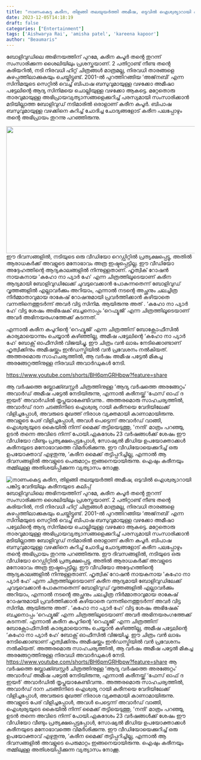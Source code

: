 ```yaml
---
title: "നാണംകെട്ട കരീന, തിളങ്ങി തലയുയർത്തി അമീഷ, ഒടുവിൽ ഐശ്വര്യാറായി പങ്കിട്ട വേദിയിലും കരീനയുടെ കലിപ്പ്"
date: 2023-12-05T14:18:19
draft: false
categories: ["Entertainment"]
tags: ['Aishwarya Rai', 'amisha patel', 'kareena kapoor']
author: "Beaumaris"
---
```


ബോളിവുഡിലെ അഭിനയത്തിന് പുറമേ, കരീന കപൂർ തന്റെ തുറന്ന് സംസാരിക്കുന്ന ശൈലിയിലും പ്രശസ്തയാണ്. 2 പതിറ്റാണ്ട് നീണ്ട തന്റെ കരിയറിൽ, നടി നിരവധി ഹിറ്റ് ചിത്രങ്ങൾ മാത്രമല്ല, നിരവധി താരങ്ങളെ കുഴപ്പത്തിലാക്കുകയും ചെയ്തിട്ടുണ്ട്. 2001-ൽ പുറത്തിറങ്ങിയ ‘അജ്‌നബി’ എന്ന സിനിമയുടെ സെറ്റിൽ വെച്ച് ബിപാഷ ബസുവുമായുള്ള വഴക്കോ അമീഷാ പട്ടേലിന്റെ ആദ്യ സിനിമയെ ചൊല്ലിയുള്ള വഴക്കോ ആകട്ടെ. മറ്റേതൊരു താരവുമായുള്ള അഭിപ്രായവ്യത്യാസങ്ങളെക്കുറിച്ച് പരസ്യമായി സംസാരിക്കാൻ മടിയില്ലാത്ത ബോളിവുഡ് നടിമാരിൽ ഒരാളാണ് കരീന കപൂർ. ബിപാഷ ബസുവുമായുള്ള വഴക്കിനെ കുറിച്ച് ചോദിച്ച ചോദ്യങ്ങളോട് കരീന പലപ്പോഴും തന്റെ അഭിപ്രായം തുറന്നു പറഞ്ഞിരുന്നു.

<img class="size-full wp-image-432705 aligncenter" src="https://cdn.boolokam.com/articles/2023/12/fqfqfq.jpg" alt="" width="771" height="339" />ഈ ദിവസങ്ങളിൽ, നടിയുടെ ഒരു വീഡിയോ റെഡ്ഡിറ്റിൽ പ്രത്യക്ഷപ്പെട്ടു, അതിൽ ആരാധകർക്ക് അവളുടെ മനോഭാവം അത്ര ഇഷ്ടപ്പെട്ടില്ല. ഈ വീഡിയോ അദ്ദേഹത്തിന്റെ ആദ്യകാലങ്ങളിൽ നിന്നുള്ളതാണ്. ഹൃത്വിക് റോഷൻ നായകനായ 'കഹോ നാ പ്യാർ ഹേ' എന്ന ചിത്രത്തിലൂടെയാണ് കരീന ആദ്യമായി ബോളിവുഡിലേക്ക് ചുവടുവെക്കാൻ പോകുന്നതെന്ന് ബോളിവുഡ് വൃത്തങ്ങളിൽ എല്ലാവർക്കും അറിയാം, എന്നാൽ നടന്റെ അച്ഛനും ചലച്ചിത്ര നിർമ്മാതാവുമായ രാകേഷ് റോഷനുമായി പ്രവർത്തിക്കാൻ കഴിയാതെ വന്നതിനെത്തുടർന്ന് അവർ വിട്ട സിനിമ. ആയിരുന്നു അത് . ‘കഹോ നാ പ്യാർ ഹേ’ വിട്ട ശേഷം അഭിഷേക് ബച്ചനൊപ്പം ‘റെഫ്യൂജി’ എന്ന ചിത്രത്തിലൂടെയാണ് അവർ അഭിനയരംഗത്തേക്ക് കടന്നത്.

എന്നാൽ കരീന കപൂറിന്റെ ‘റെഫ്യൂജി’ എന്ന ചിത്രത്തിന് ബോക്സോഫീസിൽ കാര്യമായൊന്നും ചെയ്യാൻ കഴിഞ്ഞില്ല, അമീഷ പട്ടേലിന്റെ ‘കഹോ നാ പ്യാർ ഹേ’ ബോക്സ് ഓഫീസിൽ വിജയിച്ചു. ഈ ചിത്രം വൻ ലാഭം നേടിക്കൊണ്ടാണ് ഹൃത്വിക്കിനും അമീഷയ്ക്കും ഇൻഡസ്ട്രിയിൽ വൻ പ്രവേശനം നൽകിയത്. അത്തരമൊരു സാഹചര്യത്തിൽ, ആ വർഷം അമീഷ പട്ടേൽ മികച്ച അരങ്ങേറ്റത്തിനുള്ള നിരവധി അവാർഡുകൾ നേടി.

https://www.youtube.com/shorts/BH6pmGRHbpw?feature=share

ആ വർഷത്തെ ബ്ലോക്ക്ബസ്റ്റർ ചിത്രത്തിനുള്ള ‘ആദ്യ വർഷത്തെ അരങ്ങേറ്റം’ അവാർഡ് അമീഷ പട്ടേൽ നേടിയിരുന്നു, എന്നാൽ കരീനയ്ക്ക് ‘ഫേസ് ഓഫ് ദ ഇയർ’ അവാർഡിൽ തൃപ്തയാകേണ്ടിവന്നു.. അത്തരമൊരു സാഹചര്യത്തിൽ, അവാർഡ് ദാന ചടങ്ങിനിടെ ഐശ്വര്യ റായി കരീനയെ വേദിയിലേക്ക് വിളിച്ചപ്പോൾ, അവരുടെ മുഖത്ത് നിരാശ വ്യക്തമായി കാണാമായിരുന്നു. അവളുടെ പേര് വിളിച്ചപ്പോൾ, അവൾ പെട്ടെന്ന് അവാർഡ് വാങ്ങി, ഐശ്വര്യയുടെ കൈയിൽ നിന്ന് മൈക്ക് തട്ടിയെടുത്തു, 'നന്ദി' മാത്രം പറഞ്ഞു, ഉടൻ തന്നെ അവിടെ നിന്ന് പോയി.ഏകദേശം 23 വർഷങ്ങൾക്ക് ശേഷം ഈ വീഡിയോ വീണ്ടും പ്രത്യക്ഷപ്പെട്ടപ്പോൾ, സോഷ്യൽ മീഡിയ ഉപയോക്താക്കൾ കരീനയുടെ മനോഭാവത്തെ വിമർശിക്കുന്നു. ഈ വീഡിയോയെക്കുറിച്ച് ഒരു ഉപയോക്താവ് എഴുതുന്നു, ‘കരീന മൈക്ക് തട്ടിപ്പറിച്ചില്ല, എന്നാൽ ആ ദിവസങ്ങളിൽ അവളുടെ പെരുമാറ്റം ഇങ്ങനെയായിരുന്നു. ഐഷും കരീനയും തമ്മിലുള്ള അതിശയിപ്പിക്കുന്ന വ്യത്യാസം നോക്കൂ.


![നാണംകെട്ട കരീന, തിളങ്ങി തലയുയർത്തി അമീഷ, ഒടുവിൽ ഐശ്വര്യാറായി പങ്കിട്ട വേദിയിലും കരീനയുടെ കലിപ്പ്](https://cdn.boolokam.com/articles/2023/12/fqfqfq.jpg)ബോളിവുഡിലെ അഭിനയത്തിന് പുറമേ, കരീന കപൂർ തന്റെ തുറന്ന് സംസാരിക്കുന്ന ശൈലിയിലും പ്രശസ്തയാണ്. 2 പതിറ്റാണ്ട് നീണ്ട തന്റെ കരിയറിൽ, നടി നിരവധി ഹിറ്റ് ചിത്രങ്ങൾ മാത്രമല്ല, നിരവധി താരങ്ങളെ കുഴപ്പത്തിലാക്കുകയും ചെയ്തിട്ടുണ്ട്. 2001-ൽ പുറത്തിറങ്ങിയ ‘അജ്‌നബി’ എന്ന സിനിമയുടെ സെറ്റിൽ വെച്ച് ബിപാഷ ബസുവുമായുള്ള വഴക്കോ അമീഷാ പട്ടേലിന്റെ ആദ്യ സിനിമയെ ചൊല്ലിയുള്ള വഴക്കോ ആകട്ടെ. മറ്റേതൊരു താരവുമായുള്ള അഭിപ്രായവ്യത്യാസങ്ങളെക്കുറിച്ച് പരസ്യമായി സംസാരിക്കാൻ മടിയില്ലാത്ത ബോളിവുഡ് നടിമാരിൽ ഒരാളാണ് കരീന കപൂർ. ബിപാഷ ബസുവുമായുള്ള വഴക്കിനെ കുറിച്ച് ചോദിച്ച ചോദ്യങ്ങളോട് കരീന പലപ്പോഴും തന്റെ അഭിപ്രായം തുറന്നു പറഞ്ഞിരുന്നു. ഈ ദിവസങ്ങളിൽ, നടിയുടെ ഒരു വീഡിയോ റെഡ്ഡിറ്റിൽ പ്രത്യക്ഷപ്പെട്ടു, അതിൽ ആരാധകർക്ക് അവളുടെ മനോഭാവം അത്ര ഇഷ്ടപ്പെട്ടില്ല. ഈ വീഡിയോ അദ്ദേഹത്തിന്റെ ആദ്യകാലങ്ങളിൽ നിന്നുള്ളതാണ്. ഹൃത്വിക് റോഷൻ നായകനായ 'കഹോ നാ പ്യാർ ഹേ' എന്ന ചിത്രത്തിലൂടെയാണ് കരീന ആദ്യമായി ബോളിവുഡിലേക്ക് ചുവടുവെക്കാൻ പോകുന്നതെന്ന് ബോളിവുഡ് വൃത്തങ്ങളിൽ എല്ലാവർക്കും അറിയാം, എന്നാൽ നടന്റെ അച്ഛനും ചലച്ചിത്ര നിർമ്മാതാവുമായ രാകേഷ് റോഷനുമായി പ്രവർത്തിക്കാൻ കഴിയാതെ വന്നതിനെത്തുടർന്ന് അവർ വിട്ട സിനിമ. ആയിരുന്നു അത് . ‘കഹോ നാ പ്യാർ ഹേ’ വിട്ട ശേഷം അഭിഷേക് ബച്ചനൊപ്പം ‘റെഫ്യൂജി’ എന്ന ചിത്രത്തിലൂടെയാണ് അവർ അഭിനയരംഗത്തേക്ക് കടന്നത്. എന്നാൽ കരീന കപൂറിന്റെ ‘റെഫ്യൂജി’ എന്ന ചിത്രത്തിന് ബോക്സോഫീസിൽ കാര്യമായൊന്നും ചെയ്യാൻ കഴിഞ്ഞില്ല, അമീഷ പട്ടേലിന്റെ ‘കഹോ നാ പ്യാർ ഹേ’ ബോക്സ് ഓഫീസിൽ വിജയിച്ചു. ഈ ചിത്രം വൻ ലാഭം നേടിക്കൊണ്ടാണ് ഹൃത്വിക്കിനും അമീഷയ്ക്കും ഇൻഡസ്ട്രിയിൽ വൻ പ്രവേശനം നൽകിയത്. അത്തരമൊരു സാഹചര്യത്തിൽ, ആ വർഷം അമീഷ പട്ടേൽ മികച്ച അരങ്ങേറ്റത്തിനുള്ള നിരവധി അവാർഡുകൾ നേടി. https://www.youtube.com/shorts/BH6pmGRHbpw?feature=share ആ വർഷത്തെ ബ്ലോക്ക്ബസ്റ്റർ ചിത്രത്തിനുള്ള ‘ആദ്യ വർഷത്തെ അരങ്ങേറ്റം’ അവാർഡ് അമീഷ പട്ടേൽ നേടിയിരുന്നു, എന്നാൽ കരീനയ്ക്ക് ‘ഫേസ് ഓഫ് ദ ഇയർ’ അവാർഡിൽ തൃപ്തയാകേണ്ടിവന്നു.. അത്തരമൊരു സാഹചര്യത്തിൽ, അവാർഡ് ദാന ചടങ്ങിനിടെ ഐശ്വര്യ റായി കരീനയെ വേദിയിലേക്ക് വിളിച്ചപ്പോൾ, അവരുടെ മുഖത്ത് നിരാശ വ്യക്തമായി കാണാമായിരുന്നു. അവളുടെ പേര് വിളിച്ചപ്പോൾ, അവൾ പെട്ടെന്ന് അവാർഡ് വാങ്ങി, ഐശ്വര്യയുടെ കൈയിൽ നിന്ന് മൈക്ക് തട്ടിയെടുത്തു, 'നന്ദി' മാത്രം പറഞ്ഞു, ഉടൻ തന്നെ അവിടെ നിന്ന് പോയി.ഏകദേശം 23 വർഷങ്ങൾക്ക് ശേഷം ഈ വീഡിയോ വീണ്ടും പ്രത്യക്ഷപ്പെട്ടപ്പോൾ, സോഷ്യൽ മീഡിയ ഉപയോക്താക്കൾ കരീനയുടെ മനോഭാവത്തെ വിമർശിക്കുന്നു. ഈ വീഡിയോയെക്കുറിച്ച് ഒരു ഉപയോക്താവ് എഴുതുന്നു, ‘കരീന മൈക്ക് തട്ടിപ്പറിച്ചില്ല, എന്നാൽ ആ ദിവസങ്ങളിൽ അവളുടെ പെരുമാറ്റം ഇങ്ങനെയായിരുന്നു. ഐഷും കരീനയും തമ്മിലുള്ള അതിശയിപ്പിക്കുന്ന വ്യത്യാസം നോക്കൂ.
